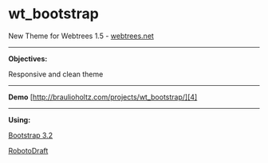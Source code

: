 wt_bootstrap
============
New Theme for Webtrees 1.5 - [webtrees.net][1]


----------


**Objectives:**

Responsive and clean theme


----------


**Demo**
[http://braulioholtz.com/projects/wt_bootstrap/][4]


  
----------


**Using:**

[Bootstrap 3.2][2]

[RobotoDraft][3]



  [1]: http://www.webtrees.net
  [2]: http://getbootstrap.com
  [3]: https://fonts.googleapis.com/css?family=RobotoDraft:regular,bold,italic,thin,light,bolditalic,black,medium
  [4]: http://braulioholtz.com/projects/wt_bootstrap/
